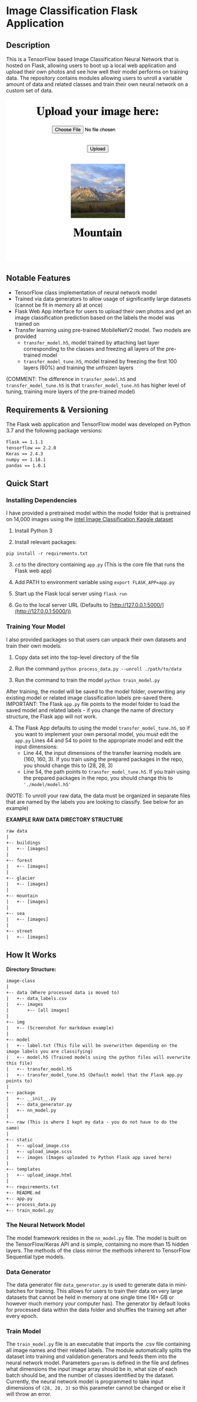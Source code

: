 # Image Classification Flask Application
## Description

This is a TensorFlow based Image Classification Neural Network that is hosted on Flask, allowing users to boot up a local web application and upload their own photos and see how well their model performs on training data. The repository contains modules allowing users to unroll a variable amount of data and related classes and train their own neural network on a custom set of data.

![](img/example_pic.png)

## Notable Features

- TensorFlow class implementation of neural network model
- Trained via data generators to allow usage of significantly large datasets (cannot be fit in memory all at once)
- Flask Web App interface for users to upload their own photos and get an image classification prediction based on the labels the model was trained on
- Transfer learning using pre-trained MobileNetV2 model. Two models are provided
    - `transfer_model.h5`, model trained by attaching last layer corresponding to the classes and freezing all layers of the pre-trained model
    - `transfer_model_tune.h5`, model trained by freezing the first 100 layers (60%) and training the unfrozen layers
    
(COMMENT: The difference in `transfer_model.h5` and `transfer_model_tune.h5` is that `transfer_model_tune.h5` has higher level of tuning, training more layers of the pre-trained model)

## Requirements & Versioning

The Flask web application and TensorFlow model was developed on Python 3.7 and the following package versions:

    Flask == 1.1.1
    tensorflow == 2.2.0
    Keras == 2.4.3
    numpy == 1.18.1
    pandas == 1.0.1

## Quick Start
### Installing Dependencies

I have provided a pretrained model within the model folder that is pretrained on 14,000 images using the [Intel Image Classification Kaggle dataset](https://www.kaggle.com/puneet6060/intel-image-classification)

1. Install Python 3

2. Install relevant packages:
  ```
  pip install -r requirements.txt
  ```
  
3. `cd` to the directory containing `app.py` (This is the core file that runs the Flask web app)

4. Add PATH to environment variable using `export FLASK_APP=app.py`

5. Start up the Flask local server using `flask run`

6. Go to the local server URL (Defaults to [http://127.0.0.1:5000/](http://127.0.0.1:5000/))

### Training Your Model

I also provided packages so that users can unpack their own datasets and train their own models.

1. Copy data set into the top-level directory of the file

2. Run the command `python process_data.py --unroll ./path/to/data`

3. Run the command to train the model `python train_model.py`

After training, the model will be saved to the model folder, overwriting any existing model or related image classification labels pre-saved there. IMPORTANT: The Flask `app.py` file points to the model folder to load the saved model and related labels - if you change the name of directory structure, the Flask app will not work.

4. The Flask App defaults to using the model `transfer_model_tune.h5`, so if you want to implement your own personal model, you must edit the `app.py` Lines 44 and 54 to point to the appropriate model and edit the input dimensions:
    - Line 44, the input dimensions of the transfer learning models are (160, 160, 3). If you train using the prepared packages in the repo, you should change this to (28, 28, 3)
    - Line 54, the path points to `transfer_model_tune.h5`. If you train using the prepared packages in the repo, you should change this to `'./model/model.h5'`

(NOTE: To unroll your raw data, the data must be organized in separate files that are named by the labels you are looking to classify. See below for an example)

**EXAMPLE RAW DATA DIRECTORY STRUCTURE**

```
raw data
|
+-- buildings
|   +-- [images]
|
+-- forest
|   +-- [images]
|
+-- glacier
|   +-- [images]
|
+-- mountain
|   +-- [images]
|
+-- sea
|   +-- [images]
|
+-- street
|   +-- [images]
```

## How It Works

**Directory Structure:**

```
image-class
|
+-- data (Where processed data is moved to)
|   +-- data_labels.csv
|   +-- images
|       +-- [all images]
|
+-- img
|   +-- (Screenshot for markdown example)
|
+-- model
|   +-- label.txt (This file will be overwritten depending on the image labels you are classifying)
|   +-- model.h5 (Trained models using the python files will overwrite this file)
|   +-- transfer_model.h5
|   +-- transfer_model_tune.h5 (Default model that the Flask app.py points to)
|
+-- package
|   +-- __init__.py
|   +-- data_generator.py
|   +-- nn_model.py
|
+-- raw (This is where I kept my data - you do not have to do the same)
|
+-- static
|   +-- upload_image.css
|   +-- upload_image.scss
|   +-- images (Images uploaded to Python Flask app saved here)
|
+-- templates
|   +-- upload_image.html
|
+-- requirements.txt
+-- README.md
+-- app.py
+-- process_data.py
+-- train_model.py
```

### The Neural Network Model

The model framework resides in the `nn_model.py` file. The model is built on the TensorFlow/Keras API and is simple, containing no more than 15 hidden layers. The methods of the class mirror the methods inherent to TensorFlow Sequential type models.

### Data Generator

The data generator file `data_generator.py` is used to generate data in mini-batches for training. This allows for users to train their data on very large datasets that cannot be held in memory at one single time (16+ GB or however much memory your computer has). The generator by default looks for processed data within the data folder and shuffles the training set after every epoch.

### Train Model

The `train_model.py` file is an executable that imports the .csv file containing all image names and their related labels. The module automatically splits the dataset into training and validation generators and feeds them into the neural network model. Parameters `gparams` is defined in the file and defines what dimensions the input image array should be in, what size of each batch should be, and the number of classes identified by the dataset. Currently, the neural network model is programmed to take input dimensions of `(28, 28, 3)` so this parameter cannot be changed or else it will throw an error.

